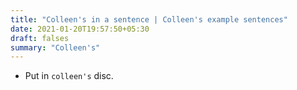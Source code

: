 ```yaml
---
title: "Colleen's in a sentence | Colleen's example sentences"
date: 2021-01-20T19:57:50+05:30
draft: falses
summary: "Colleen's"
---
```

- Put in `colleen's` disc.
                 
